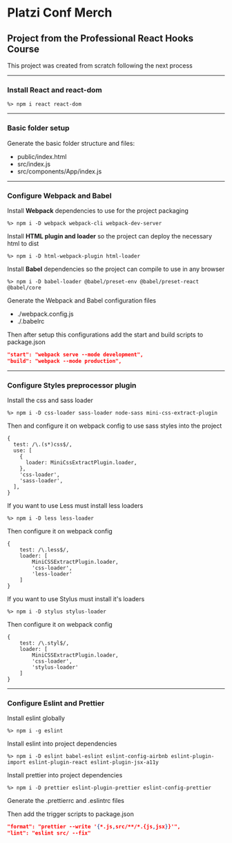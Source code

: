 # Platzi Conf Merch

## Project from the Professional React Hooks Course

This project was created from scratch following the next process

---

### Install React and react-dom

```npm
%> npm i react react-dom
```

---

### Basic folder setup

Generate the basic folder structure and files:

- public/index.html
- src/index.js
- src/components/App/index.js

---

### Configure Webpack and Babel

Install **Webpack** dependencies to use for the project packaging

```npm
%> npm i -D webpack webpack-cli webpack-dev-server
```

Install **HTML plugin and loader** so the project can deploy the necessary html to dist

```npm
%> npm i -D html-webpack-plugin html-loader
```

Install **Babel** dependencies so the project can compile to use in any browser

```npm
%> npm i -D babel-loader @babel/preset-env @babel/preset-react @babel/core
```

Generate the Webpack and Babel configuration files

- ./webpack.config.js
- ./.babelrc

Then after setup this configurations add the start and build scripts to package.json

```json
"start": "webpack serve --mode development",
"build": "webpack --mode production",
```

---

### Configure Styles preprocessor plugin

Install the css and sass loader

```npm
%> npm i -D css-loader sass-loader node-sass mini-css-extract-plugin
```

Then and configure it on webpack config to use sass styles into the project

```Js
{
  test: /\.(s*)css$/,
  use: [
    {
      loader: MiniCssExtractPlugin.loader,
    },
    'css-loader',
    'sass-loader',
  ],
}
```

If you want to use Less must install less loaders

```npm
%> npm i -D less less-loader
```

Then configure it on webpack config

```Js
{
	test: /\.less$/,
	loader: [
		MiniCSSExtractPlugin.loader,
		'css-loader',
		'less-loader'
	]
}
```

If you want to use Stylus must install it's loaders

```npm
%> npm i -D stylus stylus-loader
```

Then configure it on webpack config

```Js
{
	test: /\.styl$/,
	loader: [
		MiniCSSExtractPlugin.loader,
		'css-loader',
		'stylus-loader'
	]
}
```

---

### Configure Eslint and Prettier

Install eslint globally

```npm
%> npm i -g eslint
```

Install eslint into project dependencies

```npm
%> npm i -D eslint babel-eslint eslint-config-airbnb eslint-plugin-import eslint-plugin-react eslint-plugin-jsx-a11y
```

Install prettier into project dependencies

```npm
%> npm i -D prettier eslint-plugin-prettier eslint-config-prettier
```

Generate the .prettierrc and .eslintrc files

Then add the trigger scripts to package.json

```json
"format": "prettier --write '{*.js,src/**/*.{js,jsx}}'",
"lint": "eslint src/ --fix"
```

